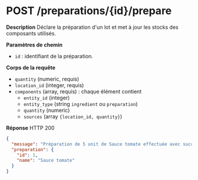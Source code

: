 # POST /preparations/{id}/prepare

**Description**
Déclare la préparation d'un lot et met à jour les stocks des composants utilisés.

**Paramètres de chemin**
- `id` : identifiant de la préparation.

**Corps de la requête**
- `quantity` (numeric, requis)
- `location_id` (integer, requis)
- `components` (array, requis) : chaque élément contient
  - `entity_id` (integer)
  - `entity_type` (string `ingredient` ou `preparation`)
  - `quantity` (numeric)
  - `sources` (array `{location_id, quantity}`)

**Réponse**
HTTP 200

```json
{
  "message": "Préparation de 5 unit de Sauce tomate effectuée avec succès",
  "preparation": {
    "id": 1,
    "name": "Sauce tomate"
  }
}
```
